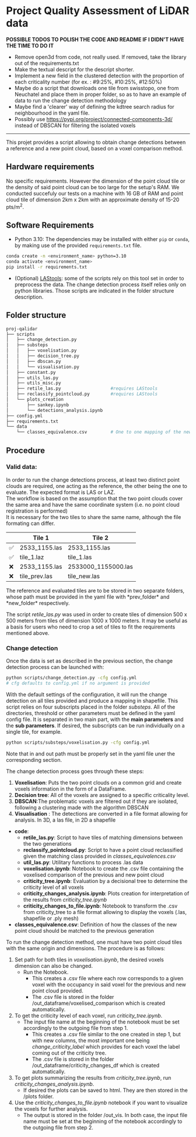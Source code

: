 # Project Quality Assessment of LiDAR data

**POSSIBLE TODOS TO POLISH THE CODE AND README IF I DIDN'T HAVE THE TIME TO DO IT**
- Remove open3d from code, not really used. If removed, take the library out of the requirements.txt
- Make the textual descript for the descript shorter.
- Implement a new field in the clustered detection with the proportion of each criticality number (for ex. : #9:25%, #10:25%, #12:50%)
- Maybe do a script that downloads one tile from swisstopo, one from Neuchatel and place them in proper folder, so as to have an example of data to run the change detection methodology
- Maybe find a 'clearer' way of defining the kdtree search radius for neighbourhood in the yaml file.
- Possibly use https://pypi.org/project/connected-components-3d/ instead of DBSCAN for filtering the isolated voxels

-------
This projet provides a script allowing to obtain change detections between a reference and a new point cloud, based on a voxel comparison method.

## Hardware requirements

No specific requirements. However the dimension of the point cloud tile or the density of said point cloud can be too large for the setup's RAM.
We conducted succefuly our tests on a machine with 16 GB of RAM and point cloud tile of dimension 2km x 2km with an approximate density of 15-20 pts/m<sup>2</sup>.


## Software Requirements

* Python 3.10: The dependencies may be installed with either `pip` or `conda`, by making use of the provided `requirements.txt` file. 
```bash
conda create -n <environment_name> python=3.10
conda activate <environment_name> 
pip install -r requirements.txt
```
* (Optional) [LAStools](https://lastools.github.io/): some of the scripts rely on this tool set in order to preprocess the data. The change detection process itself relies only on python libraries. Those scripts are indicated in the folder structure description.  


## Folder structure
```bash
proj-qalidar
├── scripts
│   ├── change_detection.py     
│   ├── substeps
│   │   ├── voxelisation.py
│   │   ├── decision_tree.py
│   │   ├── dbscan.py
│   │   └── visualisation.py
│   ├── constant.py
│   ├── utils_las.py
│   ├── utils_misc.py
│   ├── retile_las.py                   #requires LAStools
│   ├── reclassify_pointcloud.py        #requires LAStools
│   └── plots_creation
│       ├── sankey.ipynb
│       └── detections_analysis.ipynb
├── config.yml
├── requirements.txt 
└── data 
    └── classes_equivalence.csv         # One to one mapping of the new classes to the reference classes

```

## Procedure
### Valid data:
In order to run the change detections process, at least two distinct point clouds are required, one acting as the reference, the other being the one to evaluate. The expected format is LAS or LAZ.  <br>
The workflow is based on the assumption that the two point clouds cover the same area and have the same coordinate system (i.e. no point cloud registration is performed) <br>
It is necessary for the two tiles to share the same name, although the file formating can differ. <br>
<p align="center">


|   | Tile 1        | Tile 2              |
|---|---------------|---------------------|
| ✅ | 2533_1155.las | 2533_1155.las       |
| ✅ | tile_1.laz    | tile_1.las          |
| ❌ | 2533_1155.las | 2533000_1155000.las |
| ❌ | tile_prev.las | tile_new.las |
</p>
The reference and evaluated tiles are to be stored in two separate folders, whose path must be provided in the yaml file with *prev_folder* and *new_folder* respectively. 

The script *retile_las.py* was used in order to create tiles of dimension 500 x 500 meters from tiles of dimension 1000 x 1000 meters. It may be useful as a basis for users who need to crop a set of tiles to fit the requirements mentioned above.

### Change detection

Once the data is set as described in the previous section, the change detection process can be launched with:
```bash
python scripts/change_detection.py -cfg config.yml
# cfg defaults to config.yml if no argument is provided
```
With the default settings of the configuration, it will run the change detection on all tiles provided and produce a mapping in shapefile.
This script relies on four subscripts placed in the folder *substeps*. All of the directories, threshold or other parameters must be defined in the yaml config file. It is separated in two main part, with the **main parameters** and the **sub parameters**. 
If desired, the subscripts can be run individually on a single tile, for example.
```bash
python scripts/substeps/voxelisation.py -cfg config.yml
```
Note that in and out path must be properly set in the yaml file uner the corresponding section.

The change detection process goes through these steps:

1. **Voxelisation**: Puts the two point clouds on a common grid and create voxels information in the form of a DataFrame.
2. **Decision tree**: All of the voxels are assigned to a specific criticality level.
3. **DBSCAN**:The problematic voxels are filtered out if they are isolated, following a clustering made with the algorithm DBSCAN
4. **Visualisation** : The detections are converted in a file format allowing for analysis. In 3D, a las file, in 2D a shapefile
- **code**:
    - **retile_las.py**: Script to have tiles of matching dimensions between the two generations
    - **reclassify_pointcloud.py**: Script to have a point cloud reclassified given the matching class provided in *classes_equivalences.csv*
    - **util_las.py**: Utilitary functions to process .las data
    - **voxelisation.ipynb**: Notebook to create the .csv file containing the voxelised comparison of the previous and new point cloud
    - **criticity_tree.ipynb**: Evaluation by a decisional tree to determine the criticity level of all voxels
    - **criticity_changes_analysis.ipynb**: Plots creation for interpretation of the results from *criticity_tree.ipynb*
    - **criticity_changes_to_file.ipynb**: Notebook to transform the .csv from criticity_tree to a file format allowing to display the voxels (.las, shapefile or .ply mesh)
- **classes_equivalence.csv**: Definition of how the classes of the new point cloud should be matched to the previous generation

To run the change detection method, one must have two point cloud tiles with the same origin and dimensions. The procedure is as follows: 
1. Set path for both tiles in *voxelisation.ipynb*, the desired voxels dimension can also be changed.
    - Run the Notebook. 
        - This creates a .csv file where each row corresponds to a given voxel with the occupancy in said voxel for the previous and new point cloud provided.
        - The .csv file is stored in the folder /out_dataframe/voxelised_comparison which is created automatically.
2. To get the criticity level of each voxel, run *criticity_tree.ipynb*. 
    - The input file name at the beginning of the notebook must be set accordingly to the outgoing file from step 1. 
        - This creates a .csv file similar to the one created in step 1, but with new columns, the most important one being *change_criticity_label* which provides for each voxel the label coming out of the criticity tree. 
        - The .csv file is stored in the folder /out_dataframe/criticity_changes_df which is created automatically.
3. To get plots summarizing the results from  *criticity_tree.ipynb*, run *criticity_changes_analysis.ipynb*. 
    - If desired the plots can be saved to html. They are then stored in the /plots folder.
4.  Use the *criticity_changes_to_file.ipynb* notebook if you want to visualize the voxels for further analysis. 
    - The output is stored in the folder /out_vis. In both case, the input file name must be set at the beginning of the notebook accordingly to the outgoing file from step 2.


